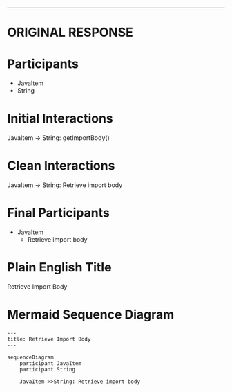 ----
# ORIGINAL RESPONSE 
# Participants

* JavaItem
* String

# Initial Interactions

JavaItem -> String: getImportBody()

# Clean Interactions

JavaItem -> String: Retrieve import body

# Final Participants

* JavaItem
  * Retrieve import body

# Plain English Title

Retrieve Import Body

# Mermaid Sequence Diagram

```mermaid
---
title: Retrieve Import Body
---

sequenceDiagram
    participant JavaItem
    participant String

    JavaItem->>String: Retrieve import body
```
